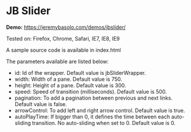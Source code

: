 # JB Slider

**Demo:** https://jeremybasolo.com/demos/jbslider/

Tested on:
Firefox, Chrome, Safari, IE7, IE8, IE9

A sample source code is available in index.html

The parameters available are listed below:
- id: Id of the wrapper. Default value is jbSliderWrapper.
- width: Width of a pane. Default value is 750.
- height: Height of a pane. Default value is 300.
- speed: Speed of transition (milliseconds). Default value is 500.
- pagination: To add a pagination between previous and next links. Default value is false.
- arrowControl: To add left and right arrow control. Default value is true.
- autoPlayTime: If bigger than 0, it defines the time between each auto-sliding transition. No auto-sliding when set to 0. Default value is 0.
